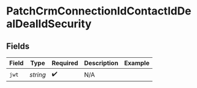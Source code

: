 # PatchCrmConnectionIdContactIdDealDealIdSecurity


## Fields

| Field              | Type               | Required           | Description        | Example            |
| ------------------ | ------------------ | ------------------ | ------------------ | ------------------ |
| `jwt`              | *string*           | :heavy_check_mark: | N/A                |                    |